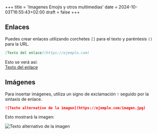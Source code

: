 +++
title = 'Imagenes Emojis y otros multimedias'
date = 2024-10-03T16:55:43+02:00
draft = false
+++

## Enlaces

Puedes crear enlaces utilizando corchetes `[]` para el texto y paréntesis `()` para la URL.

```markdown
[Texto del enlace](https://ejemplo.com)
```

Esto se verá así:  
[Texto del enlace](https://ejemplo.com)

## Imágenes

Para insertar imágenes, utiliza un signo de exclamación `!` seguido por la sintaxis de enlace.

```markdown
![Texto alternativo de la imagen](https://ejemplo.com/imagen.jpg)
```

Esto mostrará la imagen:

![Texto alternativo de la imagen](https://ejemplo.com/imagen.jpg)

